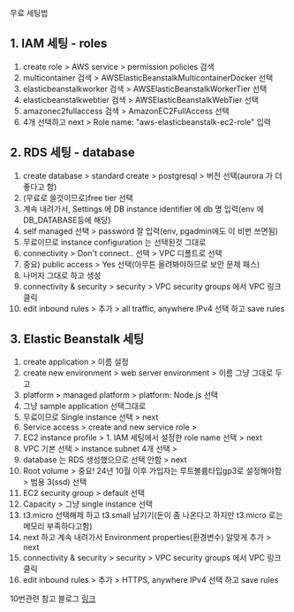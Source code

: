 <p data-ke-size="size16">무료 세팅법</p>
<h2 data-ke-size="size26">1. IAM 세팅 - roles</h2>
<ol style="list-style-type: decimal;" data-ke-list-type="decimal">
<li>create role &gt; AWS service &gt; permission policies 검색</li>
<li>multicontainer 검색 &gt; AWSElasticBeanstalkMulticontainerDocker 선택</li>
<li>elasticbeanstalkworker 검색 &gt; AWSElasticBeanstalkWorkerTier 선택</li>
<li>elasticbeanstalkwebtier 검색 &gt; AWSElasticBeanstalkWebTier 선택</li>
<li>amazonec2fullaccess 검색 &gt; AmazonEC2FullAccess 선택</li>
<li>4개 선택하고 next &gt; Role name: "aws-elasticbeanstalk-ec2-role" 입력</li>
</ol>
<h2 data-ke-size="size26">2. RDS 세팅 - database</h2>
<ol style="list-style-type: decimal;" data-ke-list-type="decimal">
<li>create database &gt; standard create &gt; postgresql &gt; 버전 선택(aurora 가 더 좋다고 함)</li>
<li>(무료로 쓸것이므로)free tier 선택</li>
<li>계속 내려가서, Settings 에 DB instance identifier 에 db 명 입력(env 에 DB_DATABASE등에 해당)</li>
<li>self managed 선택 &gt; password 잘 입력(env, pgadmin에도 이 비번 쓰면됨)</li>
<li>무료이므로 instance configuration 는 선택된것 그대로</li>
<li>connectivity &gt; Don't connect.. 선택 &gt; VPC 디폴트로 선택</li>
<li>중요) public access &gt; Yes 선택(아무튼 올려봐야하므로 보안 문제 패스) </li>
<li>나머지 그대로 하고 생성</li>
<li>connectivity &amp; security &gt; security &gt; VPC security groups 에서 VPC 링크 클릭</li>
<li>edit inbound rules &gt; 추가 &gt; all traffic, anywhere IPv4 선택 하고 save rules</li>
</ol>
<h2 data-ke-size="size26">3. Elastic Beanstalk 세팅</h2>
<ol style="list-style-type: decimal;" data-ke-list-type="decimal">
<li>create application &gt; 이름 설정</li>
<li>create new environment &gt; web server environment &gt; 이름 그냥 그대로 두고</li>
<li>platform &gt; managed platform &gt; platform: Node.js 선택</li>
<li>그냥 sample application 선택그대로</li>
<li>무료이므로 Single instance 선택 &gt; next</li>
<li>Service access &gt; create and new service role &gt;</li>
<li>EC2 instance profile &gt; 1. IAM 세팅에서 설정한 role name 선택 &gt; next</li>
<li>VPC 기본 선택 &gt; instance subnet 4개 선택 &gt;</li>
<li>database 는 RDS 생성했으므로 선택 안함 &gt; next</li>
<li>Root volume &gt; 중요! 24년 10월 이후 가입자는 루트볼륨타입gp3로 설정해야함 &gt; 범용 3(ssd) 선택</li>
<li>EC2 security group &gt; default 선택</li>
<li>Capacity &gt; 그냥 single instance 선택</li>
<li>t3.micro 선택해제 하고 t3.small 남기기(돈이 좀 나온다고 하지만 t3.micro 로는 메모리 부족하다고함)</li>
<li>next 하고 계속 내려가서 Environment properties(환경변수) 알맞게 추가 &gt; next</li>
<li>connectivity &amp; security &gt; security &gt; VPC security groups 에서 VPC 링크 클릭</li>
<li>edit inbound rules &gt; 추가 &gt; HTTPS, anywhere IPv4 선택 하고 save rules</li>
</ol>
<p data-ke-size="size16">10번관련 참고 블로그 <a href="https://billtech.tistory.com/23">링크</a></p>